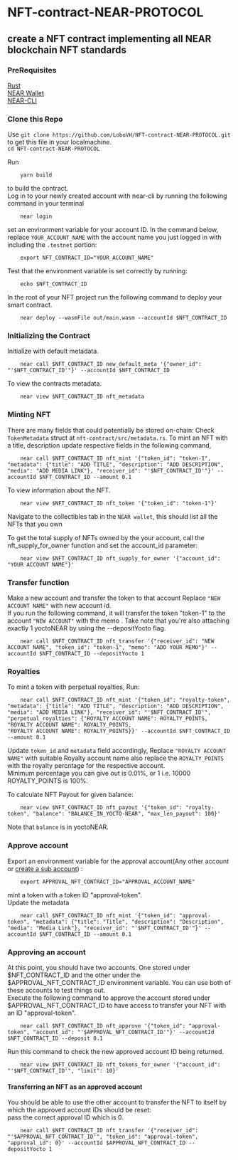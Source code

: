 # NFT-contract-NEAR-PROTOCOL
## create a NFT contract implementing all NEAR blockchain  NFT standards
### PreRequisites
[Rust](https://docs.near.org/docs/develop/contracts/rust/intro#installing-the-rust-toolchain)  
[NEAR Wallet](https://docs.near.org/docs/develop/basics/create-account)  
[NEAR-CLI](https://docs.near.org/docs/tools/near-cli#setup)  

### Clone this Repo
Use `git clone https://github.com/LoboVH/NFT-contract-NEAR-PROTOCOL.git` to get this file in your localmachine.  
`cd NFT-contract-NEAR-PROTOCOL`



Run  
```yarn
    yarn build
```
to build the contract.  
Log in to your newly created account with near-cli by running the following command in your terminal  
```near
    near login
```
set an environment variable for your account ID. In the command below, replace `YOUR_ACCOUNT_NAME` with the account name you just logged in with including the `.testnet` portion:
```near
    export NFT_CONTRACT_ID="YOUR_ACCOUNT_NAME"
```
Test that the environment variable is set correctly by running:
```near
    echo $NFT_CONTRACT_ID
```
In the root of your NFT project run the following command to deploy your smart contract.
```near
    near deploy --wasmFile out/main.wasm --accountId $NFT_CONTRACT_ID
```
### Initializing the Contract
Initialize with default metadata.
```near
    near call $NFT_CONTRACT_ID new_default_meta '{"owner_id": "'$NFT_CONTRACT_ID'"}' --accountId $NFT_CONTRACT_ID
```
To view the contracts metadata.
```near
    near view $NFT_CONTRACT_ID nft_metadata
```
### Minting NFT
There are many fields that could potentially be stored on-chain: Check `TokenMetadata` struct at `nft-contract/src/metadata.rs`.
To mint an NFT with a title, description update respective fields in the following command,
```near
    near call $NFT_CONTRACT_ID nft_mint '{"token_id": "token-1", "metadata": {"title": "ADD TITLE", "description": "ADD DESCRIPTION", "media": "ADD MEDIA LINK"}, "receiver_id": "'$NFT_CONTRACT_ID'"}' --accountId $NFT_CONTRACT_ID --amount 0.1
```
To view information about the NFT.
```near
    near view $NFT_CONTRACT_ID nft_token '{"token_id": "token-1"}'
```
Navigate to the collectibles tab in the `NEAR wallet`, this should list all the NFTs that you own  
  
To get the total supply of NFTs owned by the your account, call the nft_supply_for_owner function and set the account_id parameter:
```near
    near view $NFT_CONTRACT_ID nft_supply_for_owner '{"account_id": "YOUR ACCOUNT NAME"}'
```
### Transfer function
Make a new account and transfer the token to that account 
Replace `"NEW ACCOUNT NAME"` with new account id.  
If you run the following command, it will transfer the token "token-1" to the account `"NEW ACCOUNT"` with the memo . Take note that you're also attaching exactly 1 yoctoNEAR by using the --depositYocto flag.
```near
    near call $NFT_CONTRACT_ID nft_transfer '{"receiver_id": "NEW ACCOUNT NAME", "token_id": "token-1", "memo": "ADD YOUR MEMO"}' --accountId $NFT_CONTRACT_ID --depositYocto 1
```
### Royalties
To mint a token with perpetual royalties, Run:
```near
    near call $NFT_CONTRACT_ID nft_mint '{"token_id": "royalty-token", "metadata": {"title": "ADD TITLE", "description": "ADD DESCRIPTION", "media": "ADD MEDIA LINK"}, "receiver_id": "'$NFT_CONTRACT_ID'", "perpetual_royalties": {"ROYALTY ACCOUNT NAME": ROYALTY_POINTS, "ROYALTY ACCOUNT NAME": ROYALTY_POINTS,
"ROYALTY ACCOUNT NAME": ROYALTY_POINTS}}' --accountId $NFT_CONTRACT_ID --amount 0.1
```
Update `token_id` and `metadata` field accordingly,
Replace `"ROYALTY ACCOUNT NAME"` with suitable Royalty account name also replace the `ROYALTY_POINTS` with the royalty percntage for the respective account.  
Minimum percentage you can give out is 0.01%, or 1 i.e. 10000 ROYALTY_POINTS is 100%.

To calculate NFT Payout for given balance:
```near
    near view $NFT_CONTRACT_ID nft_payout '{"token_id": "royalty-token", "balance": "BALANCE_IN_YOCTO-NEAR", "max_len_payout": 100}'
```
Note that `balance` is in yoctoNEAR.

### Approve account

Export an environment variable for the approval account(Any other account or [create a sub account](https://docs.near.org/docs/tutorials/contracts/nfts/approvals#creating-sub-account)) :
```near
    export APPROVAL_NFT_CONTRACT_ID="APPROVAL_ACCOUNT_NAME"
```
 
 mint a token with a token ID "approval-token".  
 Update the metadata

```near
    near call $NFT_CONTRACT_ID nft_mint '{"token_id": "approval-token", "metadata": {"title": "Title", "description": "Description", "media": "Media Link"}, "receiver_id": "'$NFT_CONTRACT_ID'"}' --accountId $NFT_CONTRACT_ID --amount 0.1
```
### Approving an account  
At this point, you should have two accounts. One stored under $NFT_CONTRACT_ID and the other under the $APPROVAL_NFT_CONTRACT_ID environment variable. You can use both of these accounts to test things out.  
Execute the following command to approve the account stored under $APPROVAL_NFT_CONTRACT_ID to have access to transfer your NFT with an ID "approval-token".  
```near
    near call $NFT_CONTRACT_ID nft_approve '{"token_id": "approval-token", "account_id": "'$APPROVAL_NFT_CONTRACT_ID'"}' --accountId $NFT_CONTRACT_ID --deposit 0.1
```
Run this command to check the new approved account ID being returned.  
```near
    near view $NFT_CONTRACT_ID nft_tokens_for_owner '{"account_id": "'$NFT_CONTRACT_ID'", "limit": 10}'
```
#### Transferring an NFT as an approved account  
You should be able to use the other account to transfer the NFT to itself by which the approved account IDs should be reset:  
pass the correct approval ID which is 0.  
```near
    near call $NFT_CONTRACT_ID nft_transfer '{"receiver_id": "'$APPROVAL_NFT_CONTRACT_ID'", "token_id": "approval-token", "approval_id": 0}' --accountId $APPROVAL_NFT_CONTRACT_ID --depositYocto 1
```








